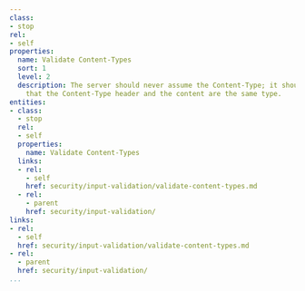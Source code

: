 ```yaml
---
class:
- stop
rel:
- self
properties:
  name: Validate Content-Types
  sort: 1
  level: 2
  description: The server should never assume the Content-Type; it should always check
    that the Content-Type header and the content are the same type.
entities:
- class:
  - stop
  rel:
  - self
  properties:
    name: Validate Content-Types
  links:
  - rel:
    - self
    href: security/input-validation/validate-content-types.md
  - rel:
    - parent
    href: security/input-validation/
links:
- rel:
  - self
  href: security/input-validation/validate-content-types.md
- rel:
  - parent
  href: security/input-validation/
...
```

